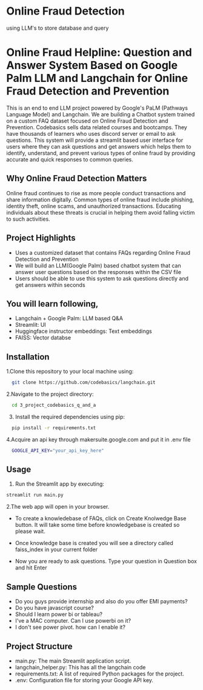 # Online Fraud Detection
 using LLM's to store database and query 



# Online Fraud Helpline: Question and Answer System Based on Google Palm LLM and Langchain for Online Fraud Detection and Prevention 

This is an end to end LLM project powered by Google's PaLM (Pathways Language Model) and Langchain. We are building a Chatbot system trained on a custom FAQ dataset focused on Online Fraud Detection and Prevention. Codebasics sells data related courses and bootcamps. They have thousands of learners who uses discord server or email to ask questions. This system will provide a streamlit based user interface for users where they can ask questions and get answers which helps them to identify, understand, and prevent various types of online fraud by providing accurate and quick responses to common queries.

## Why Online Fraud Detection Matters
Online fraud continues to rise as more people conduct transactions and share information digitally. Common types of online fraud include phishing, identity theft, online scams, and unauthorized transactions. Educating individuals about these threats is crucial in helping them avoid falling victim to such activities.



## Project Highlights

- Uses a customized dataset that contains FAQs regarding Online Fraud Detection and Prevention
- We will build an LLM(Google Palm) based chatbot system that can answer user questions based on the responses within the CSV file 
- Users should be able to use this system to ask questions directly and get answers within seconds

## You will learn following,
  - Langchain + Google Palm: LLM based Q&A
  - Streamlit: UI
  - Huggingface instructor embeddings: Text embeddings
  - FAISS: Vector databse

## Installation

1.Clone this repository to your local machine using:

```bash
  git clone https://github.com/codebasics/langchain.git
```
2.Navigate to the project directory:

```bash
  cd 3_project_codebasics_q_and_a
```
3. Install the required dependencies using pip:

```bash
  pip install -r requirements.txt
```
4.Acquire an api key through makersuite.google.com and put it in .env file

```bash
  GOOGLE_API_KEY="your_api_key_here"
```
## Usage

1. Run the Streamlit app by executing:
```bash
streamlit run main.py

```

2.The web app will open in your browser.

- To create a knowledebase of FAQs, click on Create Knolwedge Base button. It will take some time before knowledgebase is created so please wait.

- Once knowledge base is created you will see a directory called faiss_index in your current folder

- Now you are ready to ask questions. Type your question in Question box and hit Enter

## Sample Questions
  - Do you guys provide internship and also do you offer EMI payments?
  - Do you have javascript course?
  - Should I learn power bi or tableau?
  - I've a MAC computer. Can I use powerbi on it?
  - I don't see power pivot. how can I enable it?

## Project Structure

- main.py: The main Streamlit application script.
- langchain_helper.py: This has all the langchain code
- requirements.txt: A list of required Python packages for the project.
- .env: Configuration file for storing your Google API key.
